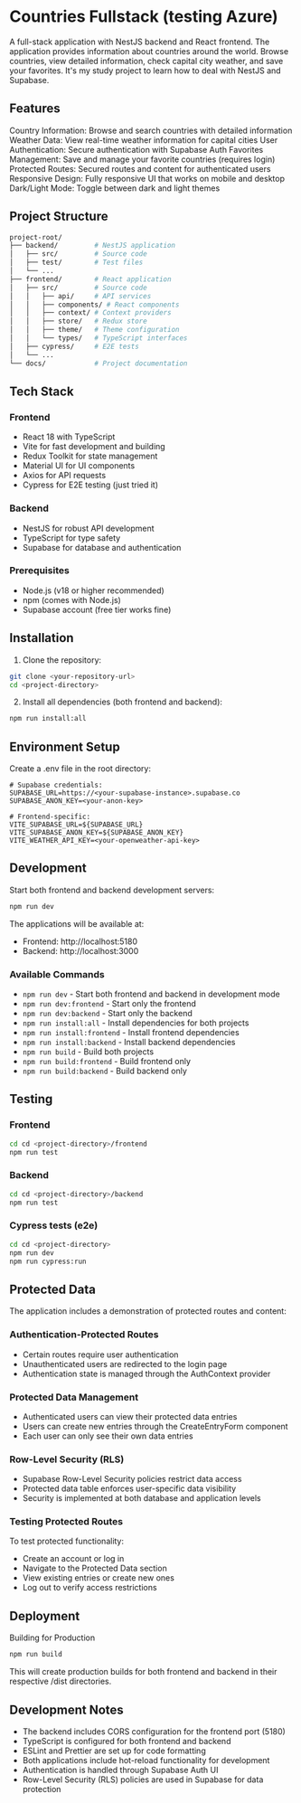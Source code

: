 # Countries Fullstack (testing Azure)

A full-stack application with NestJS backend and React frontend. The application provides information about countries around the world. Browse countries, view detailed information, check capital city weather, and save your favorites.
It's my study project to learn how to deal with NestJS and Supabase.

## Features

Country Information: Browse and search countries with detailed information
Weather Data: View real-time weather information for capital cities
User Authentication: Secure authentication with Supabase Auth
Favorites Management: Save and manage your favorite countries (requires login)
Protected Routes: Secured routes and content for authenticated users
Responsive Design: Fully responsive UI that works on mobile and desktop
Dark/Light Mode: Toggle between dark and light themes

## Project Structure

```sh
project-root/
├── backend/         # NestJS application
│   ├── src/         # Source code
│   ├── test/        # Test files
│   └── ...
├── frontend/        # React application
│   ├── src/         # Source code
│   │   ├── api/     # API services
│   │   ├── components/ # React components
│   │   ├── context/ # Context providers
│   │   ├── store/   # Redux store
│   │   ├── theme/   # Theme configuration
│   │   └── types/   # TypeScript interfaces
│   ├── cypress/     # E2E tests
│   └── ...
└── docs/            # Project documentation
```

## Tech Stack

### Frontend

-   React 18 with TypeScript
-   Vite for fast development and building
-   Redux Toolkit for state management
-   Material UI for UI components
-   Axios for API requests
-   Cypress for E2E testing (just tried it)

### Backend

-   NestJS for robust API development
-   TypeScript for type safety
-   Supabase for database and authentication

### Prerequisites

-   Node.js (v18 or higher recommended)
-   npm (comes with Node.js)
-   Supabase account (free tier works fine)

## Installation

1. Clone the repository:

```sh
git clone <your-repository-url>
cd <project-directory>
```

2. Install all dependencies (both frontend and backend):

```sh
npm run install:all
```

## Environment Setup

Create a .env file in the root directory:

```
# Supabase credentials:
SUPABASE_URL=https://<your-supabase-instance>.supabase.co
SUPABASE_ANON_KEY=<your-anon-key>

# Frontend-specific:
VITE_SUPABASE_URL=${SUPABASE_URL}
VITE_SUPABASE_ANON_KEY=${SUPABASE_ANON_KEY}
VITE_WEATHER_API_KEY=<your-openweather-api-key>
```

## Development

Start both frontend and backend development servers:

```sh
npm run dev
```

The applications will be available at:

-   Frontend: http://localhost:5180
-   Backend: http://localhost:3000

### Available Commands

-   `npm run dev` - Start both frontend and backend in development mode
-   `npm run dev:frontend` - Start only the frontend
-   `npm run dev:backend` - Start only the backend
-   `npm run install:all` - Install dependencies for both projects
-   `npm run install:frontend` - Install frontend dependencies
-   `npm run install:backend` - Install backend dependencies
-   `npm run build` - Build both projects
-   `npm run build:frontend` - Build frontend only
-   `npm run build:backend` - Build backend only

## Testing

### Frontend

```sh
cd cd <project-directory>/frontend
npm run test
```

### Backend

```sh
cd cd <project-directory>/backend
npm run test
```

### Cypress tests (e2e)

```sh
cd cd <project-directory>
npm run dev
npm run cypress:run
```

## Protected Data

The application includes a demonstration of protected routes and content:

### Authentication-Protected Routes

-   Certain routes require user authentication
-   Unauthenticated users are redirected to the login page
-   Authentication state is managed through the AuthContext provider

### Protected Data Management

-   Authenticated users can view their protected data entries
-   Users can create new entries through the CreateEntryForm component
-   Each user can only see their own data entries

### Row-Level Security (RLS)

-   Supabase Row-Level Security policies restrict data access
-   Protected data table enforces user-specific data visibility
-   Security is implemented at both database and application levels

### Testing Protected Routes

To test protected functionality:

-   Create an account or log in
-   Navigate to the Protected Data section
-   View existing entries or create new ones
-   Log out to verify access restrictions

## Deployment

Building for Production

```sh
npm run build
```

This will create production builds for both frontend and backend in their respective /dist directories.

## Development Notes

-   The backend includes CORS configuration for the frontend port (5180)
-   TypeScript is configured for both frontend and backend
-   ESLint and Prettier are set up for code formatting
-   Both applications include hot-reload functionality for development
-   Authentication is handled through Supabase Auth UI
-   Row-Level Security (RLS) policies are used in Supabase for data protection
